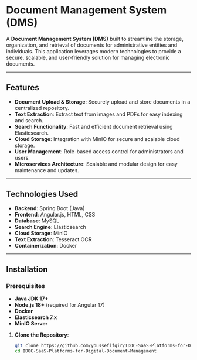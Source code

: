# Document Management System (DMS)

A **Document Management System (DMS)** built to streamline the storage, organization, and retrieval of documents for administrative entities and individuals. This application leverages modern technologies to provide a secure, scalable, and user-friendly solution for managing electronic documents.

---

## Features

- **Document Upload & Storage**: Securely upload and store documents in a centralized repository.
- **Text Extraction**: Extract text from images and PDFs for easy indexing and search.
- **Search Functionality**: Fast and efficient document retrieval using Elasticsearch.
- **Cloud Storage**: Integration with MinIO for secure and scalable cloud storage.
- **User Management**: Role-based access control for administrators and users.
- **Microservices Architecture**: Scalable and modular design for easy maintenance and updates.

---

## Technologies Used

- **Backend**: Spring Boot (Java)
- **Frontend**: Angular.js, HTML, CSS
- **Database**: MySQL
- **Search Engine**: Elasticsearch
- **Cloud Storage**: MinIO
- **Text Extraction**: Tesseract OCR
- **Containerization**: Docker

---

## Installation

### Prerequisites

- **Java JDK 17+**
- **Node.js 18+** (required for Angular 17)
- **Docker**
- **Elasticsearch 7.x**
- **MinIO Server**

1. **Clone the Repository**:
   ```bash
   git clone https://github.com/youssefifqir/IDOC-SaaS-Platforms-for-Digital-Document-Management.git
   cd IDOC-SaaS-Platforms-for-Digital-Document-Management
